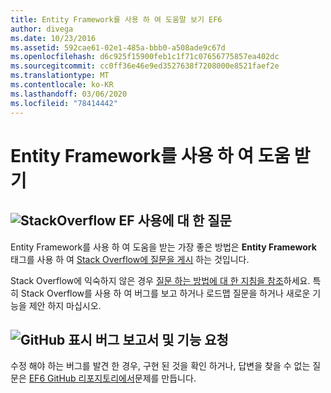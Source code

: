 ```yaml
---
title: Entity Framework를 사용 하 여 도움말 보기 EF6
author: divega
ms.date: 10/23/2016
ms.assetid: 592cae61-02e1-485a-bbb0-a508ade9c67d
ms.openlocfilehash: d6c925f15900feb1c1f71c07656775857ea402dc
ms.sourcegitcommit: cc0ff36e46e9ed3527638f7208000e8521faef2e
ms.translationtype: MT
ms.contentlocale: ko-KR
ms.lasthandoff: 03/06/2020
ms.locfileid: "78414442"
---
```

# <a name="get-help-using-entity-framework"></a>Entity Framework를 사용 하 여 도움 받기
## <a name="stackoverflow-questions-about-using-ef"></a>![StackOverflow](~/ef6/media/stackoverflow.png) EF 사용에 대 한 질문  

Entity Framework를 사용 하 여 도움을 받는 가장 좋은 방법은 **Entity Framework** 태그를 사용 하 여 [Stack Overflow에 질문을 게시](https://stackoverflow.com/questions/ask) 하는 것입니다.  

Stack Overflow에 익숙하지 않은 경우 [질문 하는 방법에 대 한 지침을 참조](https://stackoverflow.com/help/asking)하세요. 특히 Stack Overflow를 사용 하 여 버그를 보고 하거나 로드맵 질문을 하거나 새로운 기능을 제안 하지 마십시오.  

## <a name="github-mark-bug-reports-and-feature-requests"></a>![GitHub 표시](~/ef6/media/github-mark-32px.png) 버그 보고서 및 기능 요청  

수정 해야 하는 버그를 발견 한 경우, 구현 된 것을 확인 하거나, 답변을 찾을 수 없는 질문은 [EF6 GitHub 리포지토리에서](https://github.com/aspnet/EntityFramework6/issues)문제를 만듭니다.
